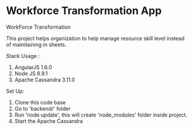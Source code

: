 Workforce Transformation App
==============================
WorkForce Transformation

This project helps organization to help manage resource skill level instead of mainitaining in sheets.


Stack Usage : 
1) AngularJS 1.6.0
2) Node JS 8.9.1
3) Apache Cassandra 3.11.0

Set Up:

1) Clone this code base
2) Go to 'backend/' folder
3) Run 'node update', this will create 'node_modules' folder inside project.
4) Start the Apache Cassandra
